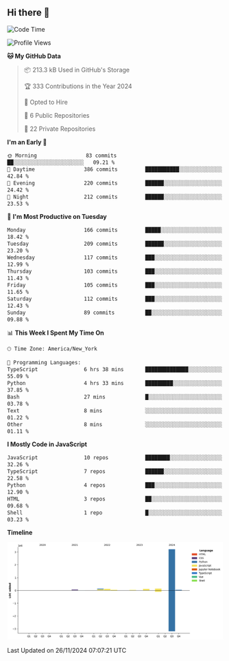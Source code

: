 ## Hi there 👋

<!--START_SECTION:waka-->
![Code Time](http://img.shields.io/badge/Code%20Time-121%20hrs%2050%20mins-blue)

![Profile Views](http://img.shields.io/badge/Profile%20Views-0-blue)

**🐱 My GitHub Data** 

> 📦 213.3 kB Used in GitHub's Storage 
 > 
> 🏆 333 Contributions in the Year 2024
 > 
> 💼 Opted to Hire
 > 
> 📜 6 Public Repositories 
 > 
> 🔑 22 Private Repositories 
 > 
**I'm an Early 🐤** 

```text
🌞 Morning                83 commits          ██░░░░░░░░░░░░░░░░░░░░░░░   09.21 % 
🌆 Daytime                386 commits         ███████████░░░░░░░░░░░░░░   42.84 % 
🌃 Evening                220 commits         ██████░░░░░░░░░░░░░░░░░░░   24.42 % 
🌙 Night                  212 commits         ██████░░░░░░░░░░░░░░░░░░░   23.53 % 
```
📅 **I'm Most Productive on Tuesday** 

```text
Monday                   166 commits         █████░░░░░░░░░░░░░░░░░░░░   18.42 % 
Tuesday                  209 commits         ██████░░░░░░░░░░░░░░░░░░░   23.20 % 
Wednesday                117 commits         ███░░░░░░░░░░░░░░░░░░░░░░   12.99 % 
Thursday                 103 commits         ███░░░░░░░░░░░░░░░░░░░░░░   11.43 % 
Friday                   105 commits         ███░░░░░░░░░░░░░░░░░░░░░░   11.65 % 
Saturday                 112 commits         ███░░░░░░░░░░░░░░░░░░░░░░   12.43 % 
Sunday                   89 commits          ██░░░░░░░░░░░░░░░░░░░░░░░   09.88 % 
```


📊 **This Week I Spent My Time On** 

```text
🕑︎ Time Zone: America/New_York

💬 Programming Languages: 
TypeScript               6 hrs 38 mins       ██████████████░░░░░░░░░░░   55.09 % 
Python                   4 hrs 33 mins       █████████░░░░░░░░░░░░░░░░   37.85 % 
Bash                     27 mins             █░░░░░░░░░░░░░░░░░░░░░░░░   03.78 % 
Text                     8 mins              ░░░░░░░░░░░░░░░░░░░░░░░░░   01.22 % 
Other                    8 mins              ░░░░░░░░░░░░░░░░░░░░░░░░░   01.11 % 
```

**I Mostly Code in JavaScript** 

```text
JavaScript               10 repos            ████████░░░░░░░░░░░░░░░░░   32.26 % 
TypeScript               7 repos             ██████░░░░░░░░░░░░░░░░░░░   22.58 % 
Python                   4 repos             ███░░░░░░░░░░░░░░░░░░░░░░   12.90 % 
HTML                     3 repos             ██░░░░░░░░░░░░░░░░░░░░░░░   09.68 % 
Shell                    1 repo              █░░░░░░░░░░░░░░░░░░░░░░░░   03.23 % 
```



**Timeline**

![Lines of Code chart](https://raw.githubusercontent.com/dikshithvishnu/dikshithvishnu/main/assets/bar_graph.png)


 Last Updated on 26/11/2024 07:07:21 UTC
<!--END_SECTION:waka-->
